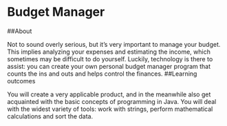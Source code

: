 # Budget Manager
##About

Not to sound overly serious, but it’s very important to manage your budget. This implies analyzing your expenses and estimating the income, which sometimes may be difficult to do yourself. Luckily, technology is there to assist: you can create your own personal budget manager program that counts the ins and outs and helps control the finances.
##Learning outcomes

You will create a very applicable product, and in the meanwhile also get acquainted with the basic concepts of programming in Java. You will deal with the widest variety of tools: work with strings, perform mathematical calculations and sort the data.